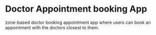 # Doctor Appointment booking App

 zone-based doctor booking appointment app where users can book an appointment with the doctors closest to them. 
